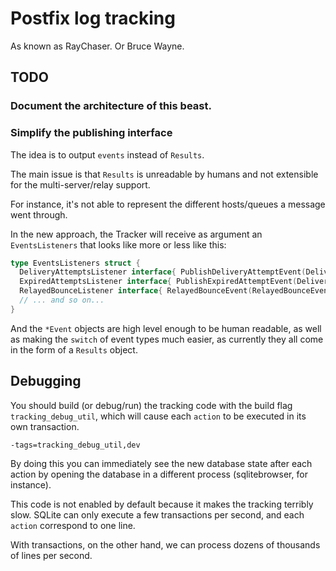 # Postfix log tracking

As known as RayChaser. Or Bruce Wayne.

## TODO

### Document the architecture of this beast.

### Simplify the publishing interface

The idea is to output `events` instead of `Results`.

The main issue is that `Results` is unreadable by humans and not extensible for the multi-server/relay support.

For instance, it's not able to represent the different hosts/queues a message went through.

In the new approach, the Tracker will receive as argument an `EventsListeners` that looks like more or less like this:

```go
type EventsListeners struct {
  DeliveryAttemptsListener interface{ PublishDeliveryAttemptEvent(DeliveryAttemptEvent) }
  ExpiredAttemptsListener interface{ PublishExpiredAttemptEvent(DeliveryAttemptEvent) }
  RelayedBounceListener interface{ RelayedBounceEvent(RelayedBounceEvent) }
  // ... and so on...
}
```

And the `*Event` objects are high level enough to be human readable, as well as making the `switch` of event types much easier,
as currently they all come in the form of a `Results` object.

## Debugging

You should build (or debug/run) the tracking code with the build flag `tracking_debug_util`,
which will cause each `action` to be executed in its own transaction.

```
-tags=tracking_debug_util,dev
```

By doing this you can immediately see the new database state after each action by opening the database
in a different process (sqlitebrowser, for instance).

This code is not enabled by default because it makes the tracking terribly slow. SQLite can only execute a
few transactions per second, and each `action` correspond to one line.

With transactions, on the other hand, we can process dozens of thousands of lines per second.
